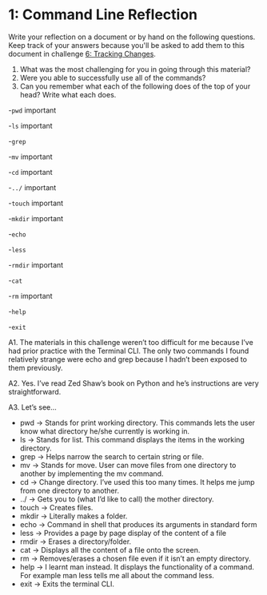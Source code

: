 # 1: Command Line Reflection

Write your reflection on a document or by hand on the following questions. Keep track of your answers because you'll be asked to add them to this document in challenge [6: Tracking Changes](../6-tracking-changes).

1. What was the most challenging for you in going through this material?
2. Were you able to successfully use all of the commands?
3. Can you remember what each of the following does of the top of your head? Write what each does.

-`pwd`  important

-`ls` important

-`grep`

-`mv` important 

-`cd`  important

-`../`  important

-`touch`  important

-`mkdir` important

-`echo`

-`less`

-`rmdir`  important

-`cat`

-`rm`  important

-`help`

-`exit`

A1. The materials in this challenge weren’t too difficult for me because I’ve had prior practice with the Terminal CLI. The only two commands I found relatively strange  were echo and grep because I hadn’t been exposed to them previously.

A2. Yes. I’ve read Zed Shaw’s book on Python and he’s instructions are very straightforward.

A3. Let’s see…
- pwd → Stands for print working directory. This commands lets the user know      what directory he/she currently is working in.
- ls  → Stands for list. This command displays the items in the working       directory.
- grep  → Helps narrow the search to certain string or file.
- mv  → Stands for move. User can move files from one directory to another by     implementing the mv command.
- cd  → Change directory. I’ve used this too many times. It helps me jump     from one directory to another.
- ../ → Gets you to (what I’d like to call) the mother directory.
- touch → Creates files.
- mkdir → Literally makes a folder.
- echo  → Command in shell that produces its arguments in standard form
- less  → Provides a page by page display of the content of a file
- rmdir   → Erases a directory/folder.
- cat   → Displays all the content of a file onto the screen.
- rm  →   Removes/erases a chosen file even if it isn’t an empty directory.
- help  →   I learnt man instead. It displays the functionality of a command. For     example man less tells me all about the command less.
- exit  →   Exits the terminal CLI.